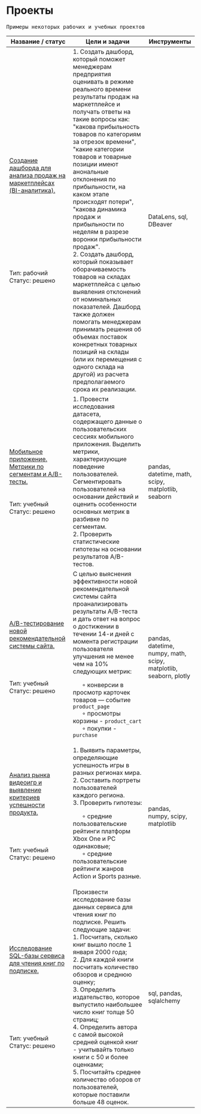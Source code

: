 # Проекты

<pre>Примеры некоторых рабочих и учебных проектов</pre>

| Название / статус | Цели и задачи | Инструменты          |
|------------------|----------------|------------------|
| [Создание дашборда для анализа продаж на маркетплейсах (BI-аналитика).](https://github.com/anik2-y/Portfolio/tree/main/BI-analytics_WB)<br><br><br><br><br><br><br><br><br><br><br>Тип: рабочий<br>Статус: решено|1. Создать дашборд, который поможет менеджерам предприятия оценивать в режиме реального времени результаты продаж на маркетплейсе и получать ответы на такие вопросы как: "какова прибыльность товаров по категориям за отрезок времени", "какие категории товаров и товарные позиции имеют анональные отклонения по прибыльности, на каком этапе происходят потери", "какова динамика продаж и прибыльности по неделям в разрезе воронки прибыльности продаж".<br> 2. Создать дашборд, который показывает оборачиваемость товаров на складах маркетплейса с целью выявления отклонений от номинальных показателей. Дашборд также должен помогать менеджерам принимать решения об объемах поставок конкретных товарных позиций на склады (или их перемещения с одного склада на другой) из расчета предполагаемого срока их реализации. | DataLens, sql, DBeaver |
| [Мобильное приложение. Метрики по сегментам и A/B-тесты.](https://github.com/anik2-y/Portfolio/tree/main/Mobile_app)<br><br><br>Тип: учебный<br>Статус: решено|1. Провести исследования датасета, содержащего данные о пользовательских сессиях мобильного приложения. Выделить метрики, характеризующие поведение пользователей. Сегментировать пользователей на основании действий и оценить особенности основных метрик в разбивке по сегментам.<br> 2. Проверить статистические гипотезы на основании результатов A/B-тестов.| pandas, datetime, math, scipy, matplotlib, seaborn|
|[A/B-тестирование новой рекомендательной системы сайта.](https://github.com/anik2-y/Portfolio/tree/main/Recomm_system)<br><br><br><br><br>Тип: учебный<br>Статус: решено|С целью выяснения эффективности новой рекомендательной системы сайта проанализировать результаты A/B-теста и дать ответ на вопрос о достижении в течении 14-и дней с момента регистрации пользователя улучшения не менее чем на 10% следующих метрик:<br><p>&ensp;&ensp;&ensp;∘ конверсии в просмотр карточек товаров — событие `product_page`<br>&ensp;&ensp;&ensp;∘ просмотры корзины - `product_cart`<br>&ensp;&ensp;&ensp;∘ покупки - `purchase`</p>|pandas, datetime, numpy, math, scipy, matplotlib, seaborn, plotly|
|[Анализ рынка видеоигр и выявление критериев успешности продукта.](https://github.com/anik2-y/Portfolio/tree/main/Gamedev)<br><br><br><br><br>Тип: учебный<br>Статус: решено|1. Выявить параметры, определяющие успешность игры в разных регионах мира.<br>2. Составить портреты пользователей каждого региона.<br>3. Проверить гипотезы:<br><p>&ensp;&ensp;&ensp;∘ средние пользовательские рейтинги платформ Xbox One и PC одинаковые;<br>&ensp;&ensp;&ensp;∘ средние пользовательские рейтинги жанров Action и Sports разные.</p>|pandas, numpy, scipy, matplotlib|
|[Исследование SQL-базы сервиса для чтения книг по подписке.](https://github.com/anik2-y/Portfolio/tree/main/SQL)<br><br><br><br><br><br><br><br><br>Тип: учебный<br>Статус: решено|Произвести исследование базы данных сервиса для чтения книг по подписке. Решить следующие задачи:<br> 1. Посчитать, сколько книг вышло после 1 января 2000 года;<br> 2. Для каждой книги посчитать количество обзоров и среднюю оценку;<br> 3. Определить издательство, которое выпустило наибольшее число книг толще 50 страниц;<br> 4. Определить автора с самой высокой средней оценкой книг - учитывайть только книги с 50 и более оценками;<br> 5. Посчитайть среднее количество обзоров от пользователей, которые поставили больше 48 оценок.|sql, pandas, sqlalchemy|
